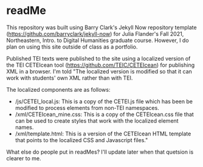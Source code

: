 # readMe
This repository was built using Barry Clark's Jekyll Now repository template (https://github.com/barryclark/jekyll-now) for Julia Flander's Fall 2021, Northeastern, Intro. to Digital Humanities graduate course. However, I do plan on using this site outside of class as a portfolio.

Published TEI texts were published to the site using a localized version of the TEI CETEIcean tool (https://github.com/TEIC/CETEIcean) for publishing XML in a browser. I'm told  "The localized version is modified so that it can work with students' own XML rather than with TEI.

The localized components are as follows:
* /js/CETEI_local.js: This is a copy of the CETEI.js file which has been be modified to process elements from non-TEI namespaces. 
* /xml/CETEIcean_mine.css: This is a copy of the CETEIcean.css file that can be used to create styles that work with the localized element names. 
* /xml/template.html: This is a version of the CETEIcean HTML template that points to the localized CSS and Javascript files."

What else do people put in readMes? I'll update later when that quetsion is clearer to me.
